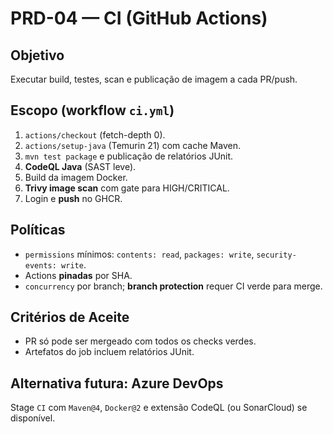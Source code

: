 # PRD-04 — CI (GitHub Actions)

## Objetivo
Executar build, testes, scan e publicação de imagem a cada PR/push.

## Escopo (workflow `ci.yml`)
1. `actions/checkout` (fetch-depth 0).
2. `actions/setup-java` (Temurin 21) com cache Maven.
3. `mvn test package` e publicação de relatórios JUnit.
4. **CodeQL Java** (SAST leve).
5. Build da imagem Docker.
6. **Trivy image scan** com gate para HIGH/CRITICAL.
7. Login e **push** no GHCR.

## Políticas
- `permissions` mínimos: `contents: read`, `packages: write`, `security-events: write`.
- Actions **pinadas** por SHA.
- `concurrency` por branch; **branch protection** requer CI verde para merge.

## Critérios de Aceite
- PR só pode ser mergeado com todos os checks verdes.
- Artefatos do job incluem relatórios JUnit.

## Alternativa futura: Azure DevOps
Stage `CI` com `Maven@4`, `Docker@2` e extensão CodeQL (ou SonarCloud) se disponível.